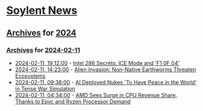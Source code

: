 # [Soylent News](../../../README.md)

## [Archives](../../index.md) for [2024](../index.md)

### [Archives](../../index.md) for [2024-02-11](index.md)

* [2024-02-11, 19:12:00](https://soylentnews.org/article.pl?sid=24/02/10/197252&from=rss) - [Intel 286 Secrets: ICE Mode and 'F1 0F 04'](https://soylentnews.org/article.pl?sid=24/02/10/197252&from=rss)
* [2024-02-11, 14:23:00](https://soylentnews.org/article.pl?sid=24/02/10/194227&from=rss) - [Alien Invasion: Non-Native Earthworms Threaten Ecosystems](https://soylentnews.org/article.pl?sid=24/02/10/194227&from=rss)
* [2024-02-11, 09:38:00](https://soylentnews.org/article.pl?sid=24/02/10/0153223&from=rss) - [AI Deployed Nukes 'To Have Peace in the World' in Tense War Simulation](https://soylentnews.org/article.pl?sid=24/02/10/0153223&from=rss)
* [2024-02-11, 04:34:00](https://soylentnews.org/article.pl?sid=24/02/10/0128204&from=rss) - [AMD Sees Surge in CPU Revenue Share, Thanks to Epyc and Ryzen Processor Demand](https://soylentnews.org/article.pl?sid=24/02/10/0128204&from=rss)
